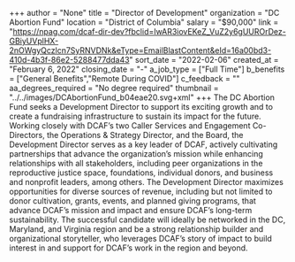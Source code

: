 +++
author = "None"
title = "Director of Development"
organization = "DC Abortion Fund"
location = "District of Columbia"
salary = "$90,000"
link = "https://npag.com/dcaf-dir-dev?fbclid=IwAR3iovEKeZ_VuZ2y6gUUROrDez-GBiyUVplHX-2nOWgyQczlcn7SyRNVDNk&eType=EmailBlastContent&eId=16a00bd3-410d-4b3f-86e2-5288477dda43"
sort_date = "2022-02-06"
created_at = "February 6, 2022"
closing_date = "-"
a_job_type = ["Full Time"]
b_benefits = ["General Benefits","Remote During COVID"]
c_feedback = ""
aa_degrees_required = "No degree required"
thumbnail = "../../images/DCAbortionFund_b04eae20.svg+xml"
+++
The DC Abortion Fund seeks a Development Director to support its exciting growth and to create a fundraising infrastructure to sustain its impact for the future. Working closely with DCAF’s two Caller Services and Engagement Co-Directors, the Operations & Strategy Director, and the Board, the Development Director serves as a key leader of DCAF, actively cultivating partnerships that advance the organization’s mission while enhancing relationships with all stakeholders, including peer organizations in the reproductive justice space, foundations, individual donors, and business and nonprofit leaders, among others. The Development Director maximizes opportunities for diverse sources of revenue, including but not limited to donor cultivation, grants, events, and planned giving programs, that advance DCAF’s mission and impact and ensure DCAF’s long-term sustainability. The successful candidate will ideally be networked in the DC, Maryland, and Virginia region and be a strong relationship builder and organizational storyteller, who leverages DCAF’s story of impact to build interest in and support for DCAF’s work in the region and beyond.

